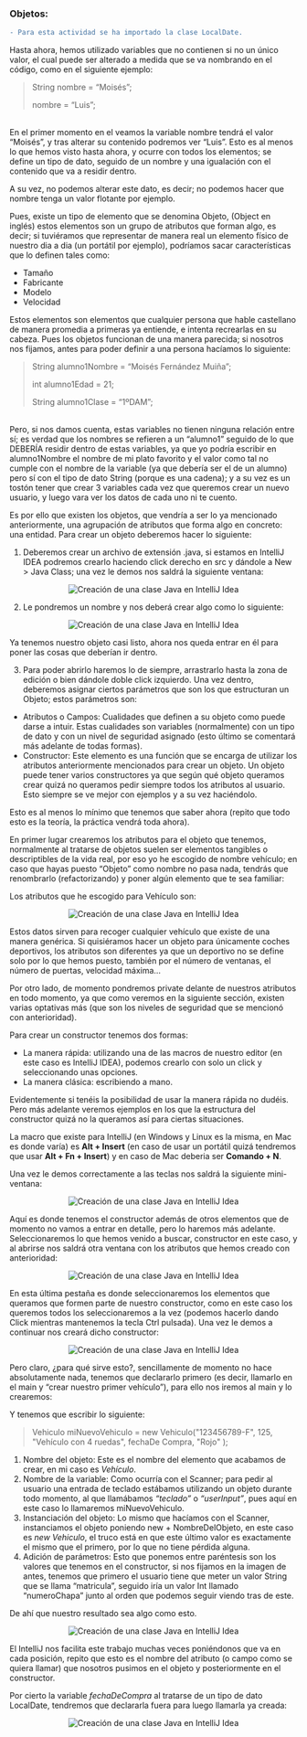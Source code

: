### Objetos:

``` diff
- Para esta actividad se ha importado la clase LocalDate.
```

Hasta ahora, hemos utilizado variables que no contienen si no un único valor, el cual puede ser alterado a medida que se va nombrando en el código, como en el siguiente ejemplo:
<br/>

> String nombre = “Moisés”; 
> 
> nombre = “Luis”;

<br/>
En el primer momento en el veamos la variable nombre tendrá el valor “Moisés”, y tras alterar su contenido podremos ver “Luis”. Esto es al menos lo que hemos visto hasta ahora, y ocurre con todos los elementos; se define un tipo de dato, seguido de un nombre y una igualación con el contenido que va a residir dentro.

A su vez, no podemos alterar este dato, es decir; no podemos hacer que nombre tenga un valor flotante por ejemplo.

Pues, existe un tipo de elemento que se denomina Objeto, (Object en inglés) estos elementos son un grupo de atributos que forman algo, es decir; si tuviéramos que representar de manera real un elemento físico de nuestro dia a dia (un portátil por ejemplo), podríamos sacar características que lo definen tales como:

- Tamaño
- Fabricante
- Modelo
- Velocidad

Estos elementos son elementos que cualquier persona que hable castellano de manera promedia a primeras ya entiende, e intenta recrearlas en su cabeza. Pues los objetos funcionan de una manera parecida; si nosotros nos fijamos, antes para poder definir a una persona hacíamos lo siguiente:
<br/>

> 
> String alumno1Nombre = “Moisés Fernández Muiña”;
> 
> int alumno1Edad = 21;
> 
> String alumno1Clase = “1ºDAM”;
> 

<br/>
Pero, si nos damos cuenta, estas variables no tienen ninguna relación entre sí; es verdad que los nombres se refieren a un “alumno1” seguido de lo que DEBERÍA residir dentro de estas variables, ya que yo podría escribir en alumno1Nombre el nombre de mi plato favorito y el valor como tal no cumple con el nombre de la variable (ya que debería ser el de un alumno) pero sí con el tipo de dato String (porque es una cadena); y a su vez es un tostón tener que crear 3 variables cada vez que queremos crear un nuevo usuario, y luego vara ver los datos de cada uno ni te cuento. 

Es por ello que existen los objetos, que vendría a ser lo ya mencionado anteriormente, una agrupación de atributos que forma algo en concreto: una entidad. Para crear un objeto deberemos hacer lo siguiente:

1. Deberemos crear un archivo de extensión .java, si estamos en IntelliJ IDEA podremos crearlo haciendo click derecho en src y dándole a New > Java Class; una vez le demos nos saldrá la siguiente ventana: 

<center>

![Creación de una clase Java en IntelliJ Idea](Imgs/Objetos/Objetos1.png)

</center>

2. Le pondremos un nombre y nos deberá crear algo como lo siguiente:

<center>

![Creación de una clase Java en IntelliJ Idea](Imgs/Objetos/Objetos2.png)

</center>


Ya tenemos nuestro objeto casi listo, ahora nos queda entrar en él para poner las cosas que deberían ir dentro.

3. Para poder abrirlo haremos lo de siempre, arrastrarlo hasta la zona de edición o bien dándole doble click izquierdo. Una vez dentro, deberemos asignar ciertos parámetros que son los que estructuran un Objeto; estos parámetros son:

- Atributos o Campos: Cualidades que definen a su objeto como puede darse a intuir. Estas cualidades son variables (normalmente) con un tipo de dato y con un nivel de seguridad asignado (esto último se comentará más adelante de todas formas).
- Constructor: Este elemento es una función que se encarga de utilizar los atributos anteriormente mencionados para crear un objeto. Un objeto puede tener varios constructores ya que según qué objeto queramos crear quizá no queramos pedir siempre todos los atributos al usuario. Esto siempre se ve mejor con ejemplos y a su vez haciéndolo.

Esto es al menos lo mínimo que tenemos que saber ahora (repito que todo esto es la teoría, la práctica vendrá toda ahora).

En primer lugar crearemos los atributos para el objeto que tenemos, normalmente al tratarse de objetos suelen ser elementos tangibles o descriptibles de la vida real, por eso yo he escogido de nombre vehículo; en caso que hayas puesto “Objeto” como nombre no pasa nada, tendrás que renombrarlo (refactorizando) y poner algún elemento que te sea familiar:

Los atributos que he escogido para Vehículo son:

<center>

![Creación de una clase Java en IntelliJ Idea](Imgs/Objetos/Objetos3.png)

</center>

Estos datos sirven para recoger cualquier vehículo que existe de una manera genérica. Si quisiéramos hacer un objeto para únicamente coches deportivos, los atributos son diferentes ya que un deportivo no se define solo por lo que hemos puesto, también por el número de ventanas, el número de puertas, velocidad máxima…

Por otro lado, de momento pondremos private delante de nuestros atributos en todo momento, ya que como veremos en la siguiente sección, existen varias optativas más (que son los niveles de seguridad que se mencionó con anterioridad).

Para crear un constructor tenemos dos formas:

- La manera rápida: utilizando una de las macros de nuestro editor (en este caso es IntelliJ IDEA), podemos crearlo con solo un click y seleccionando unas opciones.
- La manera clásica: escribiendo a mano.

Evidentemente si tenéis la posibilidad de usar la manera rápida no dudéis. Pero más adelante veremos ejemplos en los que la estructura del constructor quizá no la queramos así para ciertas situaciones. 

La macro que existe para IntelliJ (en Windows y Linux es la misma, en Mac es donde varía) es **Alt + Insert** (en caso de usar un portátil quizá tendremos que usar **Alt + Fn + Insert**) y en caso de Mac deberia ser **Comando + N**.

Una vez le demos correctamente a las teclas nos saldrá la siguiente mini-ventana:

<center>

![Creación de una clase Java en IntelliJ Idea](Imgs/Objetos/Objetos4.png)

</center>

Aquí es donde tenemos el constructor además de otros elementos que de momento no vamos a entrar en detalle, pero lo haremos más adelante. Seleccionaremos lo que hemos venido a buscar, constructor en este caso, y al abrirse nos saldrá otra ventana con los atributos que hemos creado con anterioridad:

<center>

![Creación de una clase Java en IntelliJ Idea](Imgs/Objetos/Objetos5.png)

</center>

En esta última pestaña es donde seleccionaremos los elementos que queramos que formen parte de nuestro constructor, como en este caso los queremos todos los seleccionaremos a la vez (podemos hacerlo dando Click mientras mantenemos la tecla Ctrl pulsada). Una vez le demos a continuar nos creará dicho constructor:

<center>

![Creación de una clase Java en IntelliJ Idea](Imgs/Objetos/Objetos6.png)

</center>

Pero claro, ¿para qué sirve esto?, sencillamente de momento no hace absolutamente nada, tenemos que declararlo primero (es decir, llamarlo en el main y “crear nuestro primer vehículo”), para ello nos iremos al main y lo crearemos:

Y tenemos que escribir lo siguiente:

> Vehiculo miNuevoVehiculo = new Vehiculo("123456789-F", 125, "Vehículo con 4 ruedas", fechaDe Compra, "Rojo" );


1. Nombre del objeto: Este es el nombre del elemento que acabamos de crear, en mi caso es *Vehículo*.
2. Nombre de la variable: Como ocurría con el Scanner; para pedir al usuario una entrada de teclado estábamos utilizando un objeto durante todo momento, al que llamábamos *“teclado”* o *“userInput”*, pues aquí en este caso lo llamaremos miNuevoVehiculo.
3. Instanciación del objeto: Lo mismo que hacíamos con el Scanner, instanciamos el objeto poniendo new + NombreDelObjeto, en este caso es *new Vehiculo*, el truco está en que este último valor es exactamente el mismo que el primero, por lo que no tiene pérdida alguna.
4. Adición de parámetros: Esto que ponemos entre paréntesis son los valores que tenemos en el constructor, si nos fijamos en la imagen de antes, tenemos que primero el usuario tiene que meter un valor String que se llama “matricula”, seguido iría un valor Int llamado “numeroChapa” junto al orden que podemos seguir viendo tras de este.

De ahí que nuestro resultado sea algo como esto.

<center>

![Creación de una clase Java en IntelliJ Idea](Imgs/Objetos/Objetos7.png)

</center>

El IntelliJ nos facilita este trabajo muchas veces poniéndonos que va en cada posición, repito que esto es el nombre del atributo (o campo como se quiera llamar) que nosotros pusimos en el objeto y posteriormente en el constructor.

Por cierto la variable *fechaDeCompra* al tratarse de un tipo de dato LocalDate, tendremos que declararla fuera para luego llamarla ya creada:

<center>

![Creación de una clase Java en IntelliJ Idea](Imgs/Objetos/Objetos8.png)

</center>

